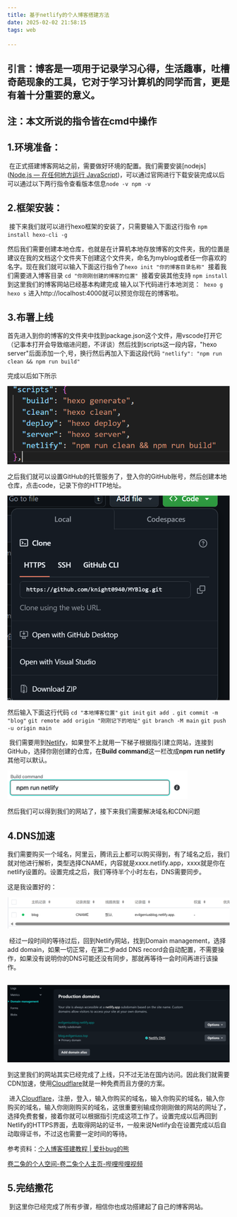 ```yaml
---
title: 基于netlify的个人博客搭建方法
date: 2025-02-02 21:58:15
tags: web

---
```

引言：博客是一项用于记录学习心得，生活趣事，吐槽奇葩现象的工具，它对于学习计算机的同学而言，更是有着十分重要的意义。
-----------------------------------------------------------------------------------
注：本文所说的指令皆在cmd中操作
-----------------------------------------------------------------------------------

##     1.环境准备：

​            在正式搭建博客网站之前，需要做好环境的配置。我们需要安装[nodejs]([Node.js — 在任何地方运行 JavaScript](https://nodejs.org/zh-cn))，可以通过官网进行下载安装完成以后可以通过以下两行指令查看版本信息
​            `node -v`
​            `npm -v`

##     2.框架安装：

​            接下来我们就可以进行hexo框架的安装了，只需要输入下面这行指令
​            `npm install hexo-cli -g`

​            然后我们需要创建本地仓库，也就是在计算机本地存放博客的文件夹，我的位置是建议在我的文档这个文件夹下创建这个文件夹，命名为myblog或者任一你喜欢的名字。现在我们就可以输入下面这行指令了
​            `hexo init "你的博客目录名称"` 
​            接着我们需要进入博客目录
​            `cd "你刚刚创建的博客的位置"` 
​            接着安装其他支持
​            `npm install`
​            到这里我们的博客网站已经基本构建完成
​            输入以下代码进行本地浏览：
​            `hexo g`
​            `hexo s`
​            进入http://localhost:4000就可以预览你现在的博客啦。

##     3.布署上线

​            首先进入到你的博客的文件夹中找到package.json这个文件，用vscode打开它（记事本打开会导致缩进问题，不详谈）然后找到scripts这一段内容，"hexo server"后面添加一个,号，换行然后再加入下面这段代码
​            `"netlify": "npm run clean && npm run build"`

完成以后如下所示

![1](基于netlify的个人博客搭建方法.assets/1.png)

​            之后我们就可以设置GitHub的托管服务了，登入你的GitHub账号，然后创建本地仓库，点击code，记录下你的HTTP地址。

![5](基于netlify的个人博客搭建方法.assets/5.png)

然后输入下面这行代码
            `cd "本地博客位置"`
            `git init`
            `git add .`
            `git commit -m "blog"`
            `git remote add origin "刚刚记下的地址"`
            `git branch -M main`
            `git push -u origin main`



​            我们需要用到[Netlify](https://www.netlify.com/)，如果登不上就用一下梯子根据指引建立网站，连接到GitHub，选择你刚创建的仓库，在**Build command**这一栏改成**npm run netlify**其他可以默认。

![2](基于netlify的个人博客搭建方法.assets/2.png)

然后我们可以得到我们的网站了，接下来我们需要解决域名和CDN问题

##       4.DNS加速

​	   我们需要购买一个域名，阿里云，腾讯云上都可以购买得到，有了域名之后，我们就对他进行解析，类型选择CNAME，内容就是xxxx.netlify.app，xxxx就是你在netlify设置的。设置完成之后，我们等待半个小时左右，DNS需要同步。

这是我设置好的：

![3](基于netlify的个人博客搭建方法.assets/3.png)

​            经过一段时间的等待过后，回到Netlify网站，找到Domain management，选择add domain，如果一切正常，在第二步add DNS record会自动配置，不需要操作，如果没有说明你的DNS可能还没有同步，那就再等待一会时间再进行该操作。

​		![4](基于netlify的个人博客搭建方法.assets/4.png)

​		到这里我们的网站其实已经完成了上线，只不过无法在国内访问。因此我们就需要CDN加速，使用[Cloudflare](https://www.cloudflare.com/zh-cn/)就是一种免费而且方便的方案。

​            进入[Cloudflare](https://www.cloudflare.com/zh-cn/)，注册，登入，输入你购买的域名，输入你购买的域名，输入你购买的域名，输入你刚刚购买的域名，这很重要别输成你刚刚做的网站的网址了，选择免费套餐，接着你就可以根据指引完成这项工作了。设置完成以后再回到Netlify的HTTPS界面，去取得网站的证书，一般来说Netlify会在设置完成以后自动取得证书，不过这也需要一定时间的等待。

参考资料：[个人博客搭建教程 | 爱扑bug的熊](https://blog.cuijiacai.com/blog-building/)

[卷二兔的个人空间-卷二兔个人主页-哔哩哔哩视频](https://space.bilibili.com/13282871)

##     5.完结撒花

​       	到这里你已经完成了所有步骤，相信你也成功搭建起了自己的博客网站。

